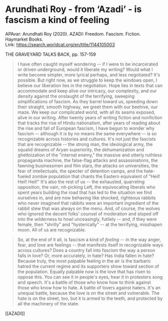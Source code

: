 # Arundhati Roy - from ‘Azadi’ - is fascism a kind of feeling

APAvar: Arundhati Roy (2020). AZADI: Freedom. Fascism. Fiction. Haymarket Books.  
Link: <https://search.worldcat.org/en/title/1144105003>  

THE GRAVEYARD TALKS BACK, pp. 157-159

> I have often caught myself wondering -- if I were to be incarcerated or driven underground, would it liberate my writing? Would what I write become simpler, more lyrical perhaps, and less negotiated? It's possible. But right now, as we struggle to keep the windows open, I believe our liberation lies in the negotiation. Hope lies in texts that can accommodate and keep alive our intricacy, our complexity, and our density against the onslaught of the terrifying, sweeping simplifications of fascism. As they barrel toward us, speeding down their straight, smooth highway, we greet them with our beehive, our maze. We keep our complicated world, with all its seams exposed, alive in our writing. After twenty years of writing fiction and nonfiction that tracks the rise of Hindu nationalism, after years of reading about the rise and fall of European fascism, I have begun to wonder why fascism -- although it is by no means the same everywhere -- is so recognizable across histories and cultures. It's not just the fascists that are recognizable -- the strong man, the ideological army, the squalid dreams of Aryan superiority, the dehumanization and ghettoization of the "internal enemy," the massive and utterly ruthless propaganda machine, the false-flag attacks and assassinations, the fawning businessmen and film stars, the attacks on universities, the fear of intellectuals, the specter of detention camps, and the hate-fueled zombie population that chants the Eastern equivalent of "Heil! Heil! Heil!" It's also the rest of us -- the exhausted, quarreling opposition, the vain, nit-picking Left, the equivocating liberals who spent years building the road that has led to the situation we find ourselves in, and are now behaving like shocked, righteous rabbits who never imagined that rabbits were an important ingredient of the rabbit stew that was always on the menu. And, of course, the wolves who ignored the decent folks' counsel of moderation and sloped off into the wilderness to howl unceasingly, futilely -- and, if they were female, then "shrilly" and "hysterically" -- at the terrifying, misshapen moon. All of us are recognizable.

> So, at the end of it all, is fascism a kind of *feeling* -- in the way anger, fear, and love are feelings -- that manifests itself in recognizable ways across cultures? Does a country fall into fascism the way a person falls in love? Or, more accurately, in hate? Has India fallen in hate? Because truly, the most palpable feeling in the air is the barbaric hatred the current regime and its supporters show toward section of the population. Equally palpable now is the love that has risen to oppose this. You can see it in people's eyes, hear it in protesters song and speech. It's a battle of those who know how to think against those who know how to hate. A battle of lovers against haters. It's an unequal battle, because the love is on the street and vulnerable. The hate is on the street, too, but it is armed to the teeth, and protected by all the machinery of the state.

[[AZADI]]

